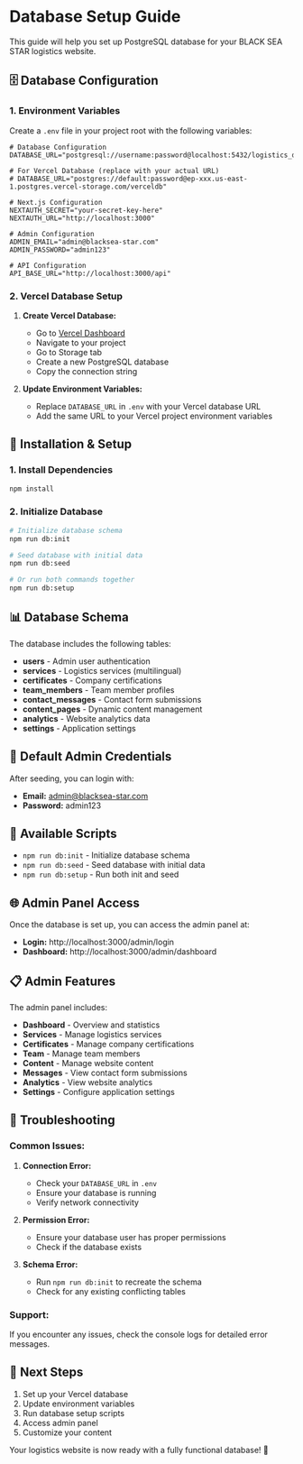 # Database Setup Guide

This guide will help you set up PostgreSQL database for your BLACK SEA STAR logistics website.

## 🗄️ Database Configuration

### 1. Environment Variables

Create a `.env` file in your project root with the following variables:

```env
# Database Configuration
DATABASE_URL="postgresql://username:password@localhost:5432/logistics_db"

# For Vercel Database (replace with your actual URL)
# DATABASE_URL="postgres://default:password@ep-xxx.us-east-1.postgres.vercel-storage.com/verceldb"

# Next.js Configuration
NEXTAUTH_SECRET="your-secret-key-here"
NEXTAUTH_URL="http://localhost:3000"

# Admin Configuration
ADMIN_EMAIL="admin@blacksea-star.com"
ADMIN_PASSWORD="admin123"

# API Configuration
API_BASE_URL="http://localhost:3000/api"
```

### 2. Vercel Database Setup

1. **Create Vercel Database:**
   - Go to [Vercel Dashboard](https://vercel.com/dashboard)
   - Navigate to your project
   - Go to Storage tab
   - Create a new PostgreSQL database
   - Copy the connection string

2. **Update Environment Variables:**
   - Replace `DATABASE_URL` in `.env` with your Vercel database URL
   - Add the same URL to your Vercel project environment variables

## 🚀 Installation & Setup

### 1. Install Dependencies

```bash
npm install
```

### 2. Initialize Database

```bash
# Initialize database schema
npm run db:init

# Seed database with initial data
npm run db:seed

# Or run both commands together
npm run db:setup
```

## 📊 Database Schema

The database includes the following tables:

- **users** - Admin user authentication
- **services** - Logistics services (multilingual)
- **certificates** - Company certifications
- **team_members** - Team member profiles
- **contact_messages** - Contact form submissions
- **content_pages** - Dynamic content management
- **analytics** - Website analytics data
- **settings** - Application settings

## 🔐 Default Admin Credentials

After seeding, you can login with:

- **Email:** admin@blacksea-star.com
- **Password:** admin123

## 📝 Available Scripts

- `npm run db:init` - Initialize database schema
- `npm run db:seed` - Seed database with initial data
- `npm run db:setup` - Run both init and seed

## 🌐 Admin Panel Access

Once the database is set up, you can access the admin panel at:

- **Login:** http://localhost:3000/admin/login
- **Dashboard:** http://localhost:3000/admin/dashboard

## 📋 Admin Features

The admin panel includes:

- **Dashboard** - Overview and statistics
- **Services** - Manage logistics services
- **Certificates** - Manage company certifications
- **Team** - Manage team members
- **Content** - Manage website content
- **Messages** - View contact form submissions
- **Analytics** - View website analytics
- **Settings** - Configure application settings

## 🔧 Troubleshooting

### Common Issues:

1. **Connection Error:**
   - Check your `DATABASE_URL` in `.env`
   - Ensure your database is running
   - Verify network connectivity

2. **Permission Error:**
   - Ensure your database user has proper permissions
   - Check if the database exists

3. **Schema Error:**
   - Run `npm run db:init` to recreate the schema
   - Check for any existing conflicting tables

### Support:

If you encounter any issues, check the console logs for detailed error messages.

## 🎯 Next Steps

1. Set up your Vercel database
2. Update environment variables
3. Run database setup scripts
4. Access admin panel
5. Customize your content

Your logistics website is now ready with a fully functional database! 🎉
